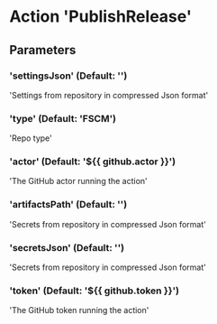 # Action 'PublishRelease' 
## Parameters 
### 'settingsJson' (Default: '') 
 'Settings from repository in compressed Json format' 

### 'type' (Default: 'FSCM') 
 'Repo type' 

### 'actor' (Default: '${{ github.actor }}') 
 'The GitHub actor running the action' 

### 'artifactsPath' (Default: '') 
 'Secrets from repository in compressed Json format' 

### 'secretsJson' (Default: '') 
 'Secrets from repository in compressed Json format' 

### 'token' (Default: '${{ github.token }}') 
 'The GitHub token running the action' 


